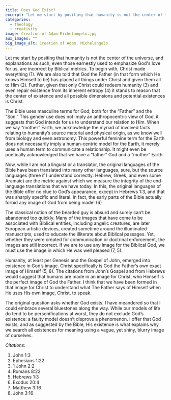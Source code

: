 ```yaml
---
title: Does God Exist?
excerpt: "Let me start by positing that humanity is not the center of the universe, and explanations as such, even those earnestly used to emphasize God's love for us, are incorrect by Biblical metrics."
categories:
  - theology
  - creativity
image: Creation-of-Adam-Michelangelo.jpg
aux_images: ""
big_image_alt: Creation of Adam, Michelangelo
---
```

Let me start by positing that humanity is not the center of the universe, and explanations as such, even those earnestly used to emphasize God's love for us, are incorrect by Biblical metrics.  To begin with, Christ made everything (1). We are also told that God the Father (in that form which He knows Himself to be) has placed all things under Christ and given them all to Him (2). Further, given that only Christ could redeem humanity (3) and even repair existence from its inherent entropy (4) it stands to reason that the center of existence and all possible dimensions and potential existences is Christ. 

The Bible uses masculine terms for God, both for the “Father” and the “Son.” This gender use does not imply an anthropocentric view of God, it suggests that God intends for us to understand our relation to Him. When we say “mother” Earth, we acknowledge the myriad of involved facts relating to humanity’s source material and physical origin, as we know well from biology and even astronomy. This powerful feminine term for the Earth does not necessarily imply a human-centric model for the Earth, it merely uses a human term to communicate a relationship. It might even be poetically acknowledged that we have a “father” God and a “mother” Earth.

Now, while I am not a linguist or a translator, the original languages of the Bible have been translated into many other languages, sure, but the source languages (three if I understand correctly: Hebrew, Greek, and even some Aramaic) are the metric against which we measure the integrity of the end-language translations that we have today. In this, the original languages of the Bible offer no clue to God’s appearance, except in Hebrews 1:3, and that was sharply specific and literal. In fact, the early parts of the Bible actually forbid any image of God from being made! (6)

The classical notion of the bearded guy is absurd and surely can’t be abandoned too quickly. Many of the images that have come to be associated with Biblical entities, including angelic creatures, are later European artistic devices, created sometime around the illuminated manuscripts, used to educate the illiterate about Biblical passages. Yet, whether they were created for communication or doctrinal enforcement, the images are still incorrect. If we are to use any image for the Biblical God, we must use the image in which He was well pleased (7, 5).

Humanity, at least per Genesis and the Gospel of John, emerged into existence in God’s image. Christ specifically is God the Father’s own exact image of Himself (5, 8). The citations from John’s Gospel and from Hebrews would suggest that humans are made in an image for Christ, who Himself is the perfect image of God the Father. I think that we have been formed in that image for Christ to understand what The Father says of Himself when He uses His own image, Christ, to speak.

The original question asks whether God exists. I have meandered so that I could embrace several bluestones along the way. While our models of life do tend to be personifications at worst, they do not exclude God’s existence: a faulty model doesn’t disprove a phenomenon. I offer that God exists; and as suggested by the Bible, His existence is what explains why we search all existences for meaning using a vague, yet shiny, blurry image of ourselves.

<em>Citations:</em>
<ol>
<li>John 1:3</li>
<li>Ephesians 1:22</li>
<li>1 John 2:2</li>
<li>Romans 8:22</li>
<li>Hebrews 1:3</li>
<li>Exodus 20:4</li>
<li>Matthew 3:16</li>
<li>John 3:16</li>
</ol>
